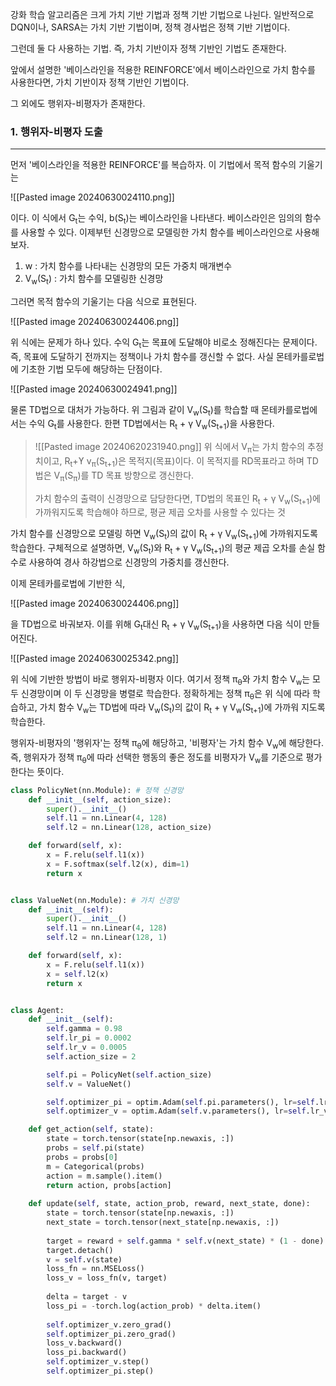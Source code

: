강화 학습 알고리즘은 크게 가치 기반 기법과 정책 기반 기법으로 나뉜다. 일반적으로 DQN이나, SARSA는 가치 기반 기법이며, 정책 경사법은 정책 기반 기법이다. 

그런데 둘 다 사용하는 기법. 즉, 가치 기반이자 정책 기반인 기법도 존재한다.

앞에서 설명한 '베이스라인을 적용한 REINFORCE'에서 베이스라인으로 가치 함수를 사용한다면, 가치 기반이자 정책 기반인 기법이다.

그 외에도 행위자-비평자가 존재한다.

### 1. 행위자-비평자 도출
---
먼저 '베이스라인을 적용한 REINFORCE'를 복습하자. 이 기법에서 목적 함수의 기울기는

![[Pasted image 20240630024110.png]]

이다. 이 식에서 G<sub>t</sub>는 수익, b(S<sub>t</sub>)는 베이스라인을 나타낸다. 베이스라인은 임의의 함수를 사용할 수 있다. 이제부턴 신경망으로 모델링한 가치 함수를 베이스라인으로 사용해보자.

1. w : 가치 함수를 나타내는 신경망의 모든 가중치 매개변수
2. V<sub>w</sub>(S<sub>t</sub>) : 가치 함수를 모델링한 신경망

그러면 목적 함수의 기울기는 다음 식으로 표현된다. 

![[Pasted image 20240630024406.png]]

위 식에는 문제가 하나 있다. 수익 G<sub>t</sub>는 목표에 도달해야 비로소 정해진다는 문제이다. 즉, 목표에 도달하기 전까지는 정책이나 가치 함수를 갱신할 수 없다. 사실 몬테카를로법에 기초한 기법 모두에 해당하는 단점이다. 

![[Pasted image 20240630024941.png]]

물론 TD법으로 대처가 가능하다. 위 그림과 같이 V<sub>w</sub>(S<sub>t</sub>)를 학습할 때 몬테카를로법에서는 수익 G<sub>t</sub>를 사용한다. 한편 TD법에서는 R<sub>t</sub> + γ V<sub>w</sub>(S<sub>t+1</sub>)을 사용한다.


>![[Pasted image 20240620231940.png]]
>위 식에서 V<sub>π</sub>는 가치 함수의 추정치이고, R<sub>t</sub>+ϒ v<sub>π</sub>(S<sub>t+1</sub>)은 목적지(목표)이다. 이 목적지를 RD목표라고 하며 TD법은 V<sub>π</sub>(S<sub>π</sub>)를 TD 목표 방향으로 갱신한다.
>
>가치 함수의 출력이 신경망으로 담당한다면, TD법의 목표인 R<sub>t</sub> + γ V<sub>w</sub>(S<sub>t+1</sub>)에 가까워지도록 학습해야 하므로, 평균 제곱 오차를 사용할 수 있다는 것

가치 함수를 신경망으로 모델링 하면 V<sub>w</sub>(S<sub>t</sub>)의 값이 R<sub>t</sub> + γ V<sub>w</sub>(S<sub>t+1</sub>)에 가까워지도록 학습한다. 구체적으로 설명하면, V<sub>w</sub>(S<sub>t</sub>)와 R<sub>t</sub> + γ V<sub>w</sub>(S<sub>t+1</sub>)의 평균 제곱 오차를 손실 함수로 사용하여 경사 하강법으로 신경망의 가중치를 갱신한다. 

이제 몬테카를로법에 기반한 식, 

![[Pasted image 20240630024406.png]]

을 TD법으로 바궈보자. 이를 위해 G<sub>t</sub>대신 R<sub>t</sub> + γ V<sub>w</sub>(S<sub>t+1</sub>)을 사용하면 다음 식이 만들어진다. 

![[Pasted image 20240630025342.png]]

위 식에 기반한 방법이 바로 행위자-비평자 이다. 여기서 정책 π<sub>θ</sub>와 가치 함수 V<sub>w</sub>는 모두 신경망이며 이 두 신경망을 병렬로 학습한다. 정확하게는 정책 π<sub>θ</sub>은 위 식에 따라 학습하고, 가치 함수 V<sub>w</sub>는 TD법에 따라 V<sub>w</sub>(S<sub>t</sub>)의 값이 R<sub>t</sub> + γ V<sub>w</sub>(S<sub>t+1</sub>)에 가까워 지도록 학습한다.

행위자-비평자의 '행위자'는 정책 π<sub>θ</sub>에 해당하고, '비평자'는 가치 함수 V<sub>w</sub>에 해당한다. 즉, 행위자가 정책 π<sub>θ</sub>에 따라 선택한 행동의 좋은 정도를 비평자가 V<sub>w</sub>를 기준으로 평가한다는 뜻이다. 

``` python
class PolicyNet(nn.Module): # 정책 신경망
    def __init__(self, action_size):
        super().__init__()
        self.l1 = nn.Linear(4, 128)
        self.l2 = nn.Linear(128, action_size)

    def forward(self, x):
        x = F.relu(self.l1(x))
        x = F.softmax(self.l2(x), dim=1)
        return x


class ValueNet(nn.Module): # 가치 신경망
    def __init__(self):
        super().__init__()
        self.l1 = nn.Linear(4, 128)
        self.l2 = nn.Linear(128, 1)

    def forward(self, x):
        x = F.relu(self.l1(x))
        x = self.l2(x)
        return x


class Agent:
    def __init__(self):
        self.gamma = 0.98
        self.lr_pi = 0.0002
        self.lr_v = 0.0005
        self.action_size = 2

        self.pi = PolicyNet(self.action_size)
        self.v = ValueNet()

        self.optimizer_pi = optim.Adam(self.pi.parameters(), lr=self.lr_pi)
        self.optimizer_v = optim.Adam(self.v.parameters(), lr=self.lr_v)

    def get_action(self, state):
        state = torch.tensor(state[np.newaxis, :])
        probs = self.pi(state)
        probs = probs[0]
        m = Categorical(probs)
        action = m.sample().item()
        return action, probs[action]
		
    def update(self, state, action_prob, reward, next_state, done):
        state = torch.tensor(state[np.newaxis, :])
        next_state = torch.tensor(next_state[np.newaxis, :])
		
        target = reward + self.gamma * self.v(next_state) * (1 - done)
        target.detach()
        v = self.v(state)
        loss_fn = nn.MSELoss()
        loss_v = loss_fn(v, target)
		
        delta = target - v
        loss_pi = -torch.log(action_prob) * delta.item()
		
        self.optimizer_v.zero_grad()
        self.optimizer_pi.zero_grad()
        loss_v.backward()
        loss_pi.backward()
        self.optimizer_v.step()
        self.optimizer_pi.step()
```

